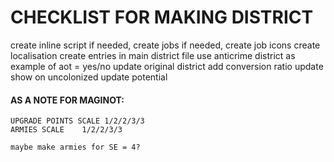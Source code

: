 # CHECKLIST FOR MAKING DISTRICT
create inline script
if needed, create jobs
if needed, create job icons
create localisation
create entries in main district file
    use anticrime district as example of aot = yes/no
update original district
    add conversion ratio
    update show on uncolonized
    update potential



#### AS A NOTE FOR MAGINOT:
    UPGRADE POINTS SCALE 1/2/2/3/3
    ARMIES SCALE    1/2/2/3/3

    maybe make armies for SE = 4?

